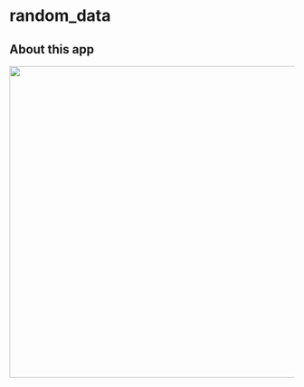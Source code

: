 # random_data

## About this app

<img src="https://user-images.githubusercontent.com/111631451/192100437-d76f7c58-edd7-4b00-8113-424d86115c9f.png" style="height:550px"/>
